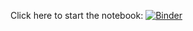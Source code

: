 Click here to start the notebook:
[![Binder](https://mybinder.org/badge_logo.svg)](https://mybinder.org/v2/gh/ilVecc/wasp-aiml2024/HEAD?labpath=human_particles.ipynb)
